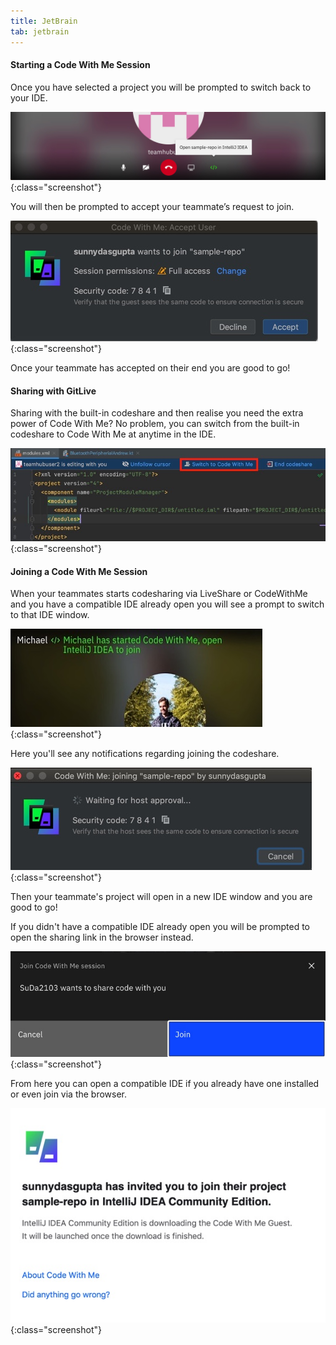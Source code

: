 ```yaml
---
title: JetBrain
tab: jetbrain
---
```


#### Starting a Code With Me Session 

Once you have selected a project you will be prompted to switch back to your IDE.

![Code With Me Open Repo](/uploads/codewithme-open-repo.jpg "Code With Me Open Repo"){:class="screenshot"}

You will then be prompted to accept your teammate’s request to join.

![Code With Me Accept User](/uploads/codeshare-codewithme-accept-user.jpg "Code With Me Accept User"){:class="screenshot"}


 Once your teammate has accepted on their end you are good to go!

#### Sharing with GitLive

Sharing with the built-in codeshare and then realise you need the extra power of Code With Me? No problem, you can switch from the built-in codeshare to Code With Me at anytime in the IDE.

![Codeshare Code With Me](/uploads/codeshare-codewithme-session.jpeg "Codeshare Code With Me"){:class="screenshot"}


#### Joining a Code With Me Session 

When your teammates starts codesharing via LiveShare or CodeWithMe and you have a compatible IDE already open you will see a prompt to switch to that IDE window.

![Code With Me Open Editor](/uploads/codeshare-codewithme-open-editor.jpg "Code With Me Open Editor"){:class="screenshot"}


Here you'll see any notifications regarding joining the codeshare.

![Code With Me Join Collab](/uploads/codeshare-codewithme-waiting-for-approval.jpg "Code With Me Join Collab"){:class="screenshot"}


Then your teammate's project will open in a new IDE window and you are good to go!

If you didn't have a compatible IDE already open you will be prompted to open the sharing link in the browser instead.

![Accept Code With Me](/uploads/codeshare-accept-codewithme.jpg "Accept Code With Me"){:class="screenshot"}


From here you can open a compatible IDE if you already have one installed or even join via the browser.

![Code With Me Confirmation](/uploads/codeshare-codewithme-confirmation.jpg "Code With Me Confirmation"){:class="screenshot"}

